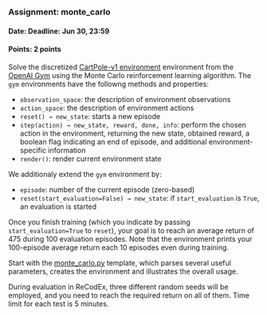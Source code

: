 ### Assignment: monte_carlo
#### Date: Deadline: Jun 30, 23:59
#### Points: 2 points

Solve the discretized [CartPole-v1 environment](https://gym.openai.com/envs/CartPole-v1)
environment from the [OpenAI Gym](https://gym.openai.com/) using the Monte Carlo
reinforcement learning algorithm. The `gym` environments have the followng
methods and properties:
- `observation_space`: the description of environment observations
- `action_space`: the description of environment actions
- `reset() → new_state`: starts a new episode
- `step(action) → new_state, reward, done, info`: perform the chosen action
  in the environment, returning the new state, obtained reward, a boolean
  flag indicating an end of episode, and additional environment-specific
  information
- `render()`: render current environment state

We additionaly extend the `gym` environment by:
- `episode`: number of the current episode (zero-based)
- `reset(start_evaluation=False) → new_state`: if `start_evaluation` is `True`,
   an evaluation is started

Once you finish training (which you indicate by passing `start_evaluation=True`
to `reset`), your goal is to reach an average return of 475 during 100
evaluation episodes. Note that the environment prints your 100-episode
average return each 10 episodes even during training.

Start with the [monte_carlo.py](https://github.com/ufal/npfl114/tree/master/labs/13/monte_carlo.py)
template, which parses several useful parameters, creates the environment
and illustrates the overall usage.

During evaluation in ReCodEx, three different random seeds will be employed, and
you need to reach the required return on all of them. Time limit for each test
is 5 minutes.
